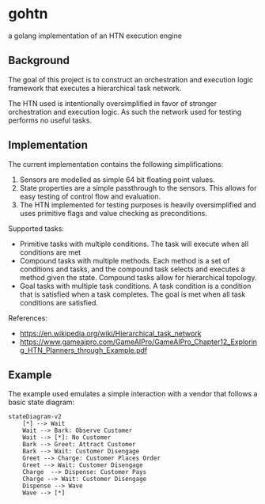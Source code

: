 # gohtn

a golang implementation of an HTN execution engine 

## Background

The goal of this project is to construct an orchestration and execution logic framework that executes a hierarchical task network.

The HTN used is intentionally oversimplified in favor of stronger orchestration and execution logic.  As such the network used for testing performs no useful tasks.

## Implementation

The current implementation contains the following simplifications:
1. Sensors are modelled as simple 64 bit floating point values.
2. State properties are a simple passthrough to the sensors.  This allows for easy testing of control flow and evaluation.
3. The HTN implemented for testing purposes is heavily oversimplified and uses primitive flags and value checking as preconditions.

Supported tasks:
- Primitive tasks with multiple conditions.  The task will execute when all conditions are met
- Compound tasks with multiple methods.  Each method is a set of conditions and tasks, and the compound task selects and executes a method given the state. Compound tasks allow for hierarchical topology.
- Goal tasks with multiple task conditions.  A task condition is a condition that is satisfied when a task completes. The goal is met when all task conditions are satisfied.

References:
- https://en.wikipedia.org/wiki/Hierarchical_task_network
- https://www.gameaipro.com/GameAIPro/GameAIPro_Chapter12_Exploring_HTN_Planners_through_Example.pdf

## Example

The example used emulates a simple interaction with a vendor that follows a basic state diagram:

```mermaid
stateDiagram-v2
    [*] --> Wait
    Wait --> Bark: Observe Customer
    Wait --> [*]: No Customer
    Bark --> Greet: Attract Customer
    Bark --> Wait: Customer Disengage
    Greet --> Charge: Customer Places Order
    Greet --> Wait: Customer Disengage
    Charge  --> Dispense: Customer Pays
    Charge --> Wait: Customer Disengage
    Dispense --> Wave
    Wave --> [*]
```

